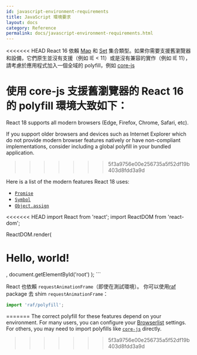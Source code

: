 ```yaml
---
id: javascript-environment-requirements
title: JavaScript 環境要求
layout: docs
category: Reference
permalink: docs/javascript-environment-requirements.html
---
```


<<<<<<< HEAD
React 16 依賴 [Map](https://developer.mozilla.org/en-US/docs/Web/JavaScript/Reference/Global_Objects/Map) 和 [Set](https://developer.mozilla.org/en-US/docs/Web/JavaScript/Reference/Global_Objects/Set) 集合類型。如果你需要支援舊瀏覽器和設備，它們原生並沒有支援（例如 IE < 11）或是沒有兼容的實作（例如 IE 11），請考慮於應用程式加入一個全域的 polyfill，例如 [core-js](https://github.com/zloirock/core-js)

使用 core-js 支援舊瀏覽器的 React 16 的 polyfill 環境大致如下：
=======
React 18 supports all modern browsers (Edge, Firefox, Chrome, Safari, etc).

If you support older browsers and devices such as Internet Explorer which do not provide modern browser features natively or have non-compliant implementations, consider including a global polyfill in your bundled application.
>>>>>>> 5f3a9756e00e256735a5f52df19b403d8fdd3a9d

Here is a list of the modern features React 18 uses:
- [`Promise`](https://developer.mozilla.org/en-US/docs/Web/JavaScript/Reference/Global_Objects/Promise)
- [`Symbol`](https://developer.mozilla.org/en-US/docs/Web/JavaScript/Reference/Global_Objects/Symbol)
- [`Object.assign`](https://developer.mozilla.org/en-US/docs/Web/JavaScript/Reference/Global_Objects/Object/assign)

<<<<<<< HEAD
import React from 'react';
import ReactDOM from 'react-dom';

ReactDOM.render(
  <h1>Hello, world!</h1>,
  document.getElementById('root')
);
```

React 也依賴 `requestAnimationFrame`（即使在測試環境）。
你可以使用[raf](https://www.npmjs.com/package/raf) package 去 shim `requestAnimationFrame`：

```js
import 'raf/polyfill';
```
=======
The correct polyfill for these features depend on your environment. For many users, you can configure your [Browserlist](https://github.com/browserslist/browserslist) settings. For others, you may need to import polyfills like [`core-js`](https://github.com/zloirock/core-js) directly.
>>>>>>> 5f3a9756e00e256735a5f52df19b403d8fdd3a9d
